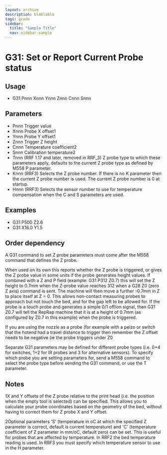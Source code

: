 ```yaml
---
layout: archive
description: blablabla
tags: gcode
sidebar:
  title: "Sample Title"
  nav: sidebar-sample
---
```


# G31: Set or Report Current Probe status #

## Usage ##

+ G31 Pnnn Xnnn Ynnn Znnn Cnnn Snnn

## Parameters ##

+ Pnnn Trigger value
+ Xnnn Probe X offset1
+ Ynnn Probe Y offset1
+ Znnn Trigger Z height
+ Cnnn Temperature coefficient2
+ Snnn Calibration temperature2
+ Tnnn (RRF 1.17 and later, removed in RRF_3) Z probe type to which these parameters apply, defaults to the current Z probe type as defined by M558 P parameter.
+ Knnn (RRF3) Selects the Z probe number. If there is no K parameter then the current Z probe number is used. The current Z probe number is 0 at startup.
+ Hnnn (RRF3) Selects the sensor number to use for temperature compensation when the C and S parameters are used.

## Examples ##

+ G31 P500 Z2.6
+ G31 X16.0 Y1.5

## Order dependency ##

A G31 command to set Z probe parameters must come after the M558 command that defines the Z probe.

When used on its own this reports whether the Z probe is triggered, or gives the Z probe value in some units if the probe generates height values. If combined with a Z and P field (example: G31 P312 Z0.7) this will set the Z height to 0.7mm when the Z-probe value reaches 312 when a G28 Z0 (zero Z axis) command is sent. The machine will then move a further -0.7mm in Z to place itself at Z = 0. This allows non-contact measuring probes to approach but not touch the bed, and for the gap left to be allowed for. If the probe is a touch probe and generates a simple 0/1 off/on signal, then G31 Z0.7 will tell the RepRap machine that it is at a height of 0.7mm (as configured by Z0.7 in this example) when the probe is triggered.

If you are using the nozzle as a probe (for example with a peizo or switch that the hotend had a travel distance to trigger then remember the Z offset needs to be negative (ie the probe triggers under Z0

Separate G31 parameters may be defined for different probe types (i.e. 0+4 for switches, 1+2 for IR probes and 3 for alternative sensors). To specify which probe you are setting parameters for, send a M558 command to select the probe type before sending the G31 command, or use the T parameter.

## Notes ##

1X and Y offsets of the Z probe relative to the print head (i.e. the position when the empty tool is selected) can be specified. This allows you to calculate your probe coordinates based on the geometry of the bed, without having to correct them for Z probe X and Y offset.

2Optional parameters 'S' (temperature in oC at which the specified Z parameter is correct, default is current temperature) and 'C' (temperature coefficient of Z parameter in mm/oC, default zero) can be set. This is useful for probes that are affected by temperature. In RRF2 the bed temperature reading is used. In RRF3 you must specify which temperature sensor to use in the H parameter.
